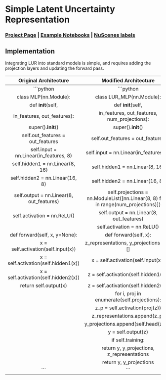 # Simple Latent Uncertainty Representation

### [Project Page](#) | [Example Notebooks](#) | [NuScenes labels](#)


## Implementation
Integrating LUR into standard models is simple, and requires adding the projection layers and updating the forward pass. 

| **Original Architecture** | **Modified Architecture** |
|:-------------------------:|:-------------------------:|
| ```python                  | ```python                 |
| class MLP(nn.Module):      | class LUR_MLP(nn.Module): |
|     def __init__(self,     |     def __init__(self,     |
|                  in_features, out_features):    |                  in_features, out_features, num_projections): |
|         super().__init__() |         super().__init__() |
|         self.out_features = out_features |         self.out_features = out_features |
|         self.input = nn.Linear(in_features, 8) |         self.input = nn.Linear(in_features, 8) |
|         self.hidden1 = nn.Linear(8, 16) |         self.hidden1 = nn.Linear(8, 16) |
|         self.hidden2 = nn.Linear(16, 8) |         self.hidden2 = nn.Linear(16, 8) |
|         self.output = nn.Linear(8, out_features) |         self.projections = nn.ModuleList([nn.Linear(8, 8) for _ in range(num_projections)]) |
|         self.activation = nn.ReLU() |         self.output = nn.Linear(8, out_features) |
|                                  |         self.activation = nn.ReLU() |
|     def forward(self, x, y=None): |     def forward(self, x): |
|         x = self.activation(self.input(x)) |         z_representations, y_projections = [], [] |
|         x = self.activation(self.hidden1(x)) |         x = self.activation(self.input(x)) |
|         x = self.activation(self.hidden2(x)) |         z = self.activation(self.hidden1(x)) |
|         return self.output(x) |         z = self.activation(self.hidden2(x)) |
|                                  |         for i, proj in enumerate(self.projections): |
|                                  |             z_p = self.activation(proj(z)) |
|                                  |             z_representations.append(z_p) |
|                                  |             y_projections.append(self.head(z_p)) |
|                                  |         y = self.output(z) |
|                                  |         if self.training: |
|                                  |             return y, y_projections, z_representations |
|                                  |         return y, y_projections|
| ```                            | ```                       |
